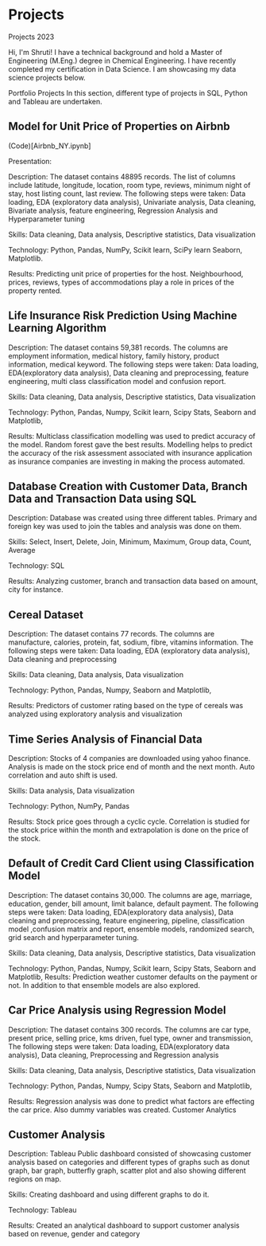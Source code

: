 # Projects
Projects 2023

Hi, I'm Shruti! I have a technical background and hold a Master of Engineering (M.Eng.) degree in Chemical Engineering. I have recently completed my certification in Data Science. I am showcasing my data science projects below.

Portfolio Projects
In this section, different type of projects in SQL, Python and Tableau are undertaken. 


## Model for Unit Price of Properties on Airbnb
(Code)[Airbnb_NY.ipynb]

Presentation: 

Description: The dataset contains 48895 records. The list of columns include latitude, longitude, location, room type, reviews, minimum night of stay, host listing count, last review. The following steps were taken: Data loading, EDA (exploratory data analysis), Univariate analysis, Data cleaning, Bivariate analysis, feature engineering, Regression Analysis and Hyperparameter tuning 

Skills: Data cleaning, Data analysis, Descriptive statistics, Data visualization

Technology: Python, Pandas, NumPy, Scikit learn, SciPy learn Seaborn, Matplotlib.

Results: Predicting unit price of properties for the host. Neighbourhood, prices, reviews, types of accommodations play a role in prices of the     property rented. 


## Life Insurance Risk Prediction Using Machine Learning Algorithm 

Description: The dataset contains 59,381 records. The columns are employment information, medical history, family history, product information, medical keyword. The following steps were taken: Data loading, EDA(exploratory data analysis), Data cleaning and preprocessing, feature engineering, multi class classification model and confusion report. 

Skills: Data cleaning, Data analysis, Descriptive statistics, Data visualization

Technology: Python, Pandas, Numpy, Scikit learn, Scipy Stats, Seaborn and Matplotlib, 

Results: Multiclass classification modelling was used to predict accuracy of the model. Random forest gave the best results.  Modelling helps to predict the accuracy of the risk assessment associated with insurance application as insurance companies are investing in making the process automated. 

## Database Creation with Customer Data, Branch Data and Transaction Data using SQL

Description: Database was created using three different tables. Primary and foreign key was used to join the tables and analysis was done on them. 

Skills: Select, Insert, Delete, Join, Minimum, Maximum, Group data, Count, Average

Technology: SQL 

Results:  Analyzing customer, branch and transaction data based on amount, city for instance.

## Cereal Dataset

Description: The dataset contains 77 records. The columns are manufacture, calories, protein, fat, sodium, fibre, vitamins information. The following steps were taken: Data loading, EDA (exploratory data analysis), Data cleaning and preprocessing

Skills: Data cleaning, Data analysis, Data visualization

Technology: Python, Pandas, Numpy, Seaborn and Matplotlib, 

Results: Predictors of customer rating based on the type of cereals was analyzed using exploratory analysis and visualization

## Time Series Analysis of Financial Data

Description:  Stocks of 4 companies are downloaded using yahoo finance. Analysis is made on the stock price end of month and the next month. Auto correlation and auto shift is used. 

Skills: Data analysis, Data visualization

Technology: Python, NumPy, Pandas

Results: Stock price goes through a cyclic cycle. Correlation is studied for the stock price within the month and extrapolation is done on the price of the stock.


## Default of Credit Card Client using Classification Model 

Description: The dataset contains 30,000. The columns are age, marriage, education, gender, bill amount, limit balance, default payment. The following steps were taken: Data loading, EDA(exploratory data analysis), Data cleaning and preprocessing, feature engineering, pipeline, classification model ,confusion matrix and report, ensemble models, randomized search, grid search and hyperparameter tuning. 

Skills: Data cleaning, Data analysis, Descriptive statistics, Data visualization

Technology: Python, Pandas, Numpy, Scikit learn, Scipy Stats, Seaborn and Matplotlib, 
Results: Prediction weather customer defaults on the payment or not. In addition to that ensemble models are also explored. 


## Car Price Analysis using Regression Model  

Description: The dataset contains 300 records. The columns are car type, present price, selling price, kms driven, fuel type, owner and transmission, The following steps were taken: Data loading, EDA(exploratory data analysis), Data cleaning, Preprocessing and Regression analysis

Skills: Data cleaning, Data analysis, Descriptive statistics, Data visualization

Technology: Python, Pandas, Numpy, Scipy Stats, Seaborn and Matplotlib, 

Results: Regression analysis was done to predict what factors are effecting the car price. Also dummy variables was created. 
Customer Analytics

## Customer Analysis

Description: Tableau Public dashboard consisted of showcasing  customer analysis based on categories and different types of graphs such as donut graph, bar graph, butterfly graph, scatter plot and also showing different regions on map. 

Skills: Creating dashboard and using different graphs to do it. 

Technology: Tableau

Results: Created an analytical dashboard to support customer analysis based on revenue, gender and category
